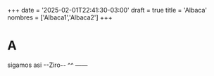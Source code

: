 +++
date = '2025-02-01T22:41:30-03:00'
draft = true
title = 'Albaca'
nombres = ['Albaca1','Albaca2']
+++

# A

sigamos asi
--Ziro-- ^^
         ——
